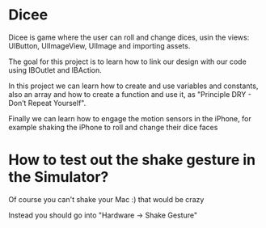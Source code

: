 # Dicee

Dicee is game where the user can roll and change dices, usin the views: UIButton, UIImageView, UIImage and importing assets.

The goal for this project is to learn how to link our design with our code using IBOutlet and IBAction.

In this project we can learn how to create and use variables and constants, also an array and how to create a function and use it, as "Principle DRY - Don’t Repeat Yourself". 

Finally we can learn how to engage the motion sensors in the iPhone, for example shaking the iPhone to roll and change their dice faces

# How to test out the shake gesture in the Simulator?

Of course you can't shake your Mac :) that would be crazy

Instead you should go into "Hardware -> Shake Gesture"

